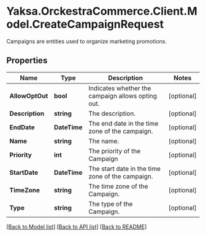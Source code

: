 # Yaksa.OrckestraCommerce.Client.Model.CreateCampaignRequest
Campaigns are entities used to organize marketing promotions.

## Properties

Name | Type | Description | Notes
------------ | ------------- | ------------- | -------------
**AllowOptOut** | **bool** | Indicates whether the campaign allows opting out. | [optional] 
**Description** | **string** | The description. | [optional] 
**EndDate** | **DateTime** | The end date in the time zone of the campaign. | [optional] 
**Name** | **string** | The name. | [optional] 
**Priority** | **int** | The priority of the Campaign | [optional] 
**StartDate** | **DateTime** | The start date in the time zone of the campaign. | [optional] 
**TimeZone** | **string** | The time zone of the Campaign. | [optional] 
**Type** | **string** | The type of the Campaign. | [optional] 

[[Back to Model list]](../README.md#documentation-for-models) [[Back to API list]](../README.md#documentation-for-api-endpoints) [[Back to README]](../README.md)

